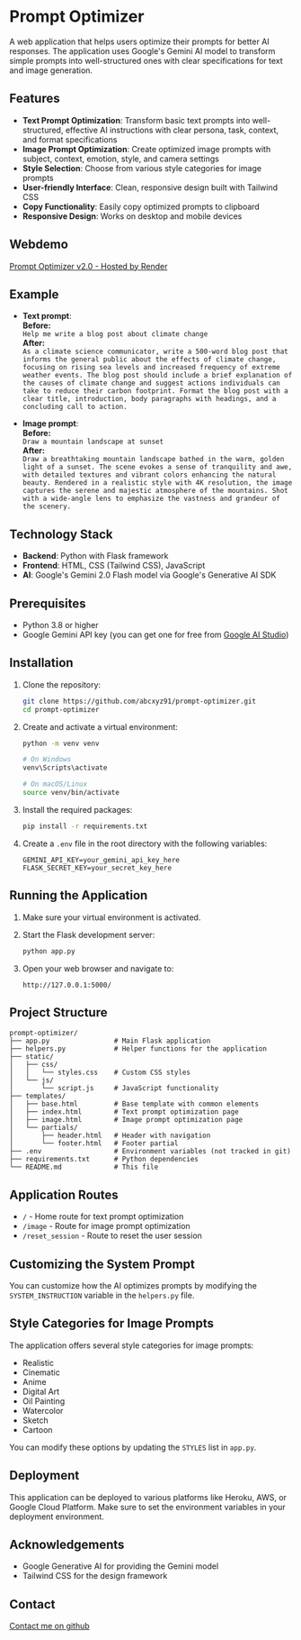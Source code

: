 # Prompt Optimizer

A web application that helps users optimize their prompts for better AI responses. The application uses Google's Gemini AI model to transform simple prompts into well-structured ones with clear specifications for text and image generation.

## Features

- **Text Prompt Optimization**: Transform basic text prompts into well-structured, effective AI instructions with clear persona, task, context, and format specifications
- **Image Prompt Optimization**: Create optimized image prompts with subject, context, emotion, style, and camera settings
- **Style Selection**: Choose from various style categories for image prompts
- **User-friendly Interface**: Clean, responsive design built with Tailwind CSS
- **Copy Functionality**: Easily copy optimized prompts to clipboard
- **Responsive Design**: Works on desktop and mobile devices

## Webdemo

[Prompt Optimizer v2.0 - Hosted by Render](https://prompt-optimizer-ag5j.onrender.com)

## Example

- **Text prompt**:  
  **Before:**  
  `Help me write a blog post about climate change`  
  **After:**  
  `As a climate science communicator, write a 500-word blog post that informs the general public about the effects of climate change, focusing on rising sea levels and increased frequency of extreme weather events. The blog post should include a brief explanation of the causes of climate change and suggest actions individuals can take to reduce their carbon footprint. Format the blog post with a clear title, introduction, body paragraphs with headings, and a concluding call to action.`

- **Image prompt**:  
  **Before:**  
  `Draw a mountain landscape at sunset`  
  **After:**  
  `Draw a breathtaking mountain landscape bathed in the warm, golden light of a sunset. The scene evokes a sense of tranquility and awe, with detailed textures and vibrant colors enhancing the natural beauty. Rendered in a realistic style with 4K resolution, the image captures the serene and majestic atmosphere of the mountains. Shot with a wide-angle lens to emphasize the vastness and grandeur of the scenery.`

## Technology Stack

- **Backend**: Python with Flask framework
- **Frontend**: HTML, CSS (Tailwind CSS), JavaScript
- **AI**: Google's Gemini 2.0 Flash model via Google's Generative AI SDK

## Prerequisites

- Python 3.8 or higher
- Google Gemini API key (you can get one for free from [Google AI Studio](https://aistudio.google.com/apikey))

## Installation

1. Clone the repository:
   ```bash
   git clone https://github.com/abcxyz91/prompt-optimizer.git
   cd prompt-optimizer
   ```

2. Create and activate a virtual environment:
   ```bash
   python -m venv venv
   
   # On Windows
   venv\Scripts\activate
   
   # On macOS/Linux
   source venv/bin/activate
   ```

3. Install the required packages:
   ```bash
   pip install -r requirements.txt
   ```

4. Create a `.env` file in the root directory with the following variables:
   ```
   GEMINI_API_KEY=your_gemini_api_key_here
   FLASK_SECRET_KEY=your_secret_key_here
   ```

## Running the Application

1. Make sure your virtual environment is activated.

2. Start the Flask development server:
   ```bash
   python app.py
   ```

3. Open your web browser and navigate to:
   ```
   http://127.0.0.1:5000/
   ```

## Project Structure

```
prompt-optimizer/
├── app.py                # Main Flask application
├── helpers.py            # Helper functions for the application
├── static/
│   ├── css/
│   │   └── styles.css    # Custom CSS styles
│   └── js/
│       └── script.js     # JavaScript functionality
├── templates/
│   ├── base.html         # Base template with common elements
│   ├── index.html        # Text prompt optimization page
│   ├── image.html        # Image prompt optimization page
│   └── partials/
│       ├── header.html   # Header with navigation
│       └── footer.html   # Footer partial
├── .env                  # Environment variables (not tracked in git)
├── requirements.txt      # Python dependencies
└── README.md             # This file
```

## Application Routes

- `/` - Home route for text prompt optimization
- `/image` - Route for image prompt optimization
- `/reset_session` - Route to reset the user session

## Customizing the System Prompt

You can customize how the AI optimizes prompts by modifying the `SYSTEM_INSTRUCTION` variable in the `helpers.py` file.

## Style Categories for Image Prompts

The application offers several style categories for image prompts:
- Realistic
- Cinematic
- Anime
- Digital Art
- Oil Painting
- Watercolor
- Sketch
- Cartoon

You can modify these options by updating the `STYLES` list in `app.py`.

## Deployment

This application can be deployed to various platforms like Heroku, AWS, or Google Cloud Platform. Make sure to set the environment variables in your deployment environment.

## Acknowledgements

- Google Generative AI for providing the Gemini model
- Tailwind CSS for the design framework

## Contact

[Contact me on github](https://github.com/abcxyz91)